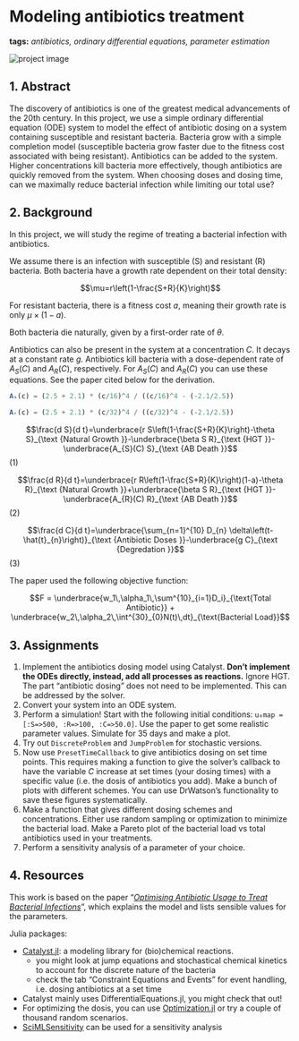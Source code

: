 # Modeling antibiotics treatment

**tags:** *antibiotics, ordinary differential equations, parameter estimation*

![project image](https://images.unsplash.com/photo-1596051827487-7b3d6f6df842?q=80&w=1470&auto=format&fit=crop&ixlib=rb-4.0.3&ixid=M3wxMjA3fDB8MHxwaG90by1wYWdlfHx8fGVufDB8fHx8fA%3D%3D)

## 1. Abstract

The discovery of antibiotics is one of the greatest medical advancements of the 20th century. In this project, we use a simple ordinary differential equation (ODE) system to model the effect of antibiotic dosing on a system containing susceptible and resistant bacteria. Bacteria grow with a simple completion model (susceptible bacteria grow faster due to the fitness cost associated with being resistant). Antibiotics can be added to the system. Higher concentrations kill bacteria more effectively, though antibiotics are quickly removed from the system. When choosing doses and dosing time, can we maximally reduce bacterial infection while limiting our total use?

## 2. Background

In this project, we will study the regime of treating a bacterial infection with antibiotics.

We assume there is an infection with susceptible (S) and resistant (R) bacteria. Both bacteria have a growth rate dependent on their total density:

$$\mu=r\left(1-\frac{S+R}{K}\right)$$

For resistant bacteria, there is a fitness cost $a$, meaning their growth rate is only $\mu\times(1-a)$.

Both bacteria die naturally, given by a first-order rate of $\theta$.

Antibiotics can also be present in the system at a concentration $C$. It decays at a constant rate $g$. Antibiotics kill bacteria with a dose-dependent rate of $A_S(C)$ and $A_R(C)$, respectively. For  $A_S(C)$ and $A_R(C)$ you can use these equations. See the paper cited below for the derivation.

```julia
Aₛ(c) = (2.5 + 2.1) * (c/16)^4 / ((c/16)^4 - (-2.1/2.5))

Aᵣ(c) = (2.5 + 2.1) * (c/32)^4 / ((c/32)^4 - (-2.1/2.5))
```


$$\frac{d S}{d t}=\underbrace{r S\left(1-\frac{S+R}{K}\right)-\theta S}_{\text {Natural Growth }}-\underbrace{\beta S R}_{\text {HGT }}-\underbrace{A_{S}(C) S}_{\text {AB Death }}$$ 
(1)

$$\frac{d R}{d t}=\underbrace{r R\left(1-\frac{S+R}{K}\right)(1-a)-\theta R}_{\text {Natural Growth }}+\underbrace{\beta S R}_{\text {HGT }}-\underbrace{A_{R}(C) R}_{\text {AB Death }}$$ 
(2)

$$\frac{d C}{d t}=\underbrace{\sum_{n=1}^{10} D_{n} \delta\left(t-\hat{t}_{n}\right)}_{\text {Antibiotic Doses }}-\underbrace{g C}_{\text {Degredation }}$$
(3)

The paper used the following objective function:

$$F = \underbrace{w_1\,\alpha_1\,\sum^{10}_{i=1}D_i}_{\text{Total Antibiotic}} + \underbrace{w_2\,\alpha_2\,\int^{30}_{0}N(t)\,dt}_{\text{Bacterial Load}}$$

## 3. Assignments

1. Implement the antibiotics dosing model using Catalyst. **Don’t implement the ODEs directly, instead, add all processes as reactions.** Ignore HGT. The part “antibiotic dosing” does not need to be implemented. This can be addressed by the solver. 
2. Convert your system into an ODE system. 
3. Perform a simulation! Start with the following initial conditions: `u₀map = [:S=>500, :R=>100, :C=>50.0]`. Use the paper to get some realistic parameter values. Simulate for 35 days and make a plot.
4. Try out `DiscreteProblem` and `JumpProblem` for stochastic versions.
5. Now use `PresetTimeCallback` to give antibiotics dosing on set time points. This requires making a function to give the solver’s callback to have the variable $C$ increase at set times (your dosing times) with a specific value (i.e. the dosis of antibiotics you add). Make a bunch of plots with different schemes. You can use DrWatson’s functionality to save these figures systematically.
6. Make a function that gives different dosing schemes and concentrations. Either use random sampling or optimization to minimize the bacterial load. Make a Pareto plot of the bacterial load vs total antibiotics used in your treatments.
7. Perform a sensitivity analysis of a parameter of your choice.

## 4. Resources

This work is based on the paper “*[Optimising Antibiotic Usage to Treat Bacterial Infections](https://www.nature.com/articles/srep37853)*”, which explains the model and lists sensible values for the parameters.


Julia packages:

- [Catalyst.jl](https://docs.sciml.ai/Catalyst/stable/introduction_to_catalyst/introduction_to_catalyst/): a modeling library for (bio)chemical reactions.
    - you might look at jump equations and stochastical chemical kinetics to account for the discrete nature of the bacteria
    - check the tab “Constraint Equations and Events” for event handling, i.e. dosing antibiotics at a set time
- Catalyst mainly uses DifferentialEquations.jl, you might check that out!
- For optimizing the dosis, you can use [Optimization.jl](https://github.com/SciML/Optimization.jl) or try a couple of thousand random scenarios.
- [SciMLSensitivity](https://docs.sciml.ai/SciMLSensitivity/stable/) can be used for a sensitivity analysis